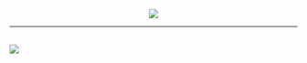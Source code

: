 <p align="center"><img src="https://i.imgur.com/PNbA3FK.png"></p>

---

<br>

<img src="https://i.imgur.com/PDZUdk8.png">